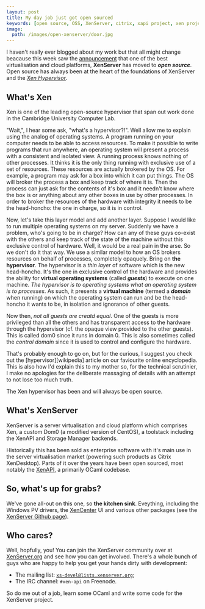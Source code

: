 ```yaml
---
layout: post
title: My day job just got open sourced
keywords: [open source, OSS, XenServer, citrix, xapi project, xen project, linux foundation]
image:
  path: /images/open-xenserver/door.jpg
---
```


I haven't really ever blogged about my work but that all might change beacause
this week saw the [announcement][citrix-announcement] that one of the best
virtualisation and cloud platforms, **XenServer** has moved to **_open
source_**. Open source has always been at the heart of the foundations of
XenServer and the [_Xen Hypervisor_][xen-project].

## What's Xen
Xen is one of the leading open-source hypervisor that span out work done in the
Cambridge University Computer Lab.

"Wait,", I hear some ask, "what's a hypervisor?!". Well allow me to explain
using the analog of operating systems. A program running on your computer needs
to be able to access resources. To make it possible to write programs that run
anywhere, an operating system will present a process with a consistent and
isolated view. A running process knows nothing of other processes. It thinks it
is the only thing running with exclusive use of a set of resources. These
resources are actually brokered by the OS. For example, a program may ask for a
box into which it can put things. The OS will broker the process a box and keep
track of where it is. Then the process can just ask for the contents of it's
box and it needn't know where the box is or anything about any other boxes in
use by other processes. In order to broker the resources of the hardware with
integrity it needs to be the head-honcho: the one in charge, so it is in
control.

Now, let's take this layer model and add another layer. Suppose I would like to
run multiple operating systems on my server. Suddenly we have a problem, who's
going to be in charge? How can any of these guys co-exist with the others and
keep track of the state of the machine without this exclusive control of
hardware. Well, it would be a real pain in the arse. So we don't do it that
way. We use a similar model to how an OS brokers resources on behalf of
processes, completely opaquely. Bring on **the hypervisor**. The hypervisor is
a _thin layer_ of software which is the new head-honcho. It's the one in
exclusive control of the hardware and provides the ability for **virtual
operating systems** (called _**guests**_) to execute on one machine. _The
hypervisor is to operating systems what an operating system is to processes_.
As such, it presents a **virtual machine** (termed a _**domain**_ when running)
on which the operating system can run and be the head-honcho it wants to be, in
isolation and ignorance of other guests.

Now then, _not all guests are creatd equal_. One of the guests is more
privileged than all the others and has transparent access to the hardware
through the hypervisor (cf. the opaque view provided to the other guests). This
is called dom0 since it runs in domain 0. This is also sometimes called the
_control domain_ since it is used to control and configure the hardware.

That's probably enough to go on, but for the curious, I suggest you check out
the [hypervisor][wikipedia] article on our faviourite online encyclopedia. This
is also how I'd explain this to my mother so, for the technical scrutinier, I
make no apologies for the deliberate massaging of details with an attempt to
not lose too much truth.

The Xen hypervisor has been and will always be open source.

## What's XenServer
XenServer is a server virtualisation and cloud platform which comprises Xen, a
custom Dom0 (a modified version of CentOS), a toolstack including the XenAPI
and Storage Manager backends.

Historically this has been sold as enterprise software with it's main use in
the server virtualisation market (powering such products as Citrix XenDesktop).
Parts of it over the years have been open sourced, most notably the
[XenAPI][xen-api], a primarily OCaml codebase.

## So, what's up for grabs?
We've gone all-out on this one, so **the kitchen sink**. Eveything, including
the Windows PV drivers, the [XenCenter][xencenter] UI and various
other packages (see the [XenServer Github page][xenserver-github]).

## Who cares?
Well, hopfully, you! You can join the XenServer community over at
[XenServer.org][xenserver.org] and see how you can get involved. There's a
whole bunch of guys who are happy to help you get your hands dirty with
development:

- The mailing list: [`xs-devel@lists.xenserver.org`][mailing-list];
- The IRC channel: `#xen-api` on Freenode.

So do me out of a job, learn some OCaml and write some code for the XenServer
project.

[citrix-announcement]: http://www.citrix.com/news/announcements/jun-2013/citrix-launches-open-source-xenserver.html
[xen-project]: http://www.xen.org
[xen-api]: http://github.com/xapi-project/xen-api
[xencenter]: http://github.com/xenserver/xenadmin
[xenserver-github]: http://github.com/xenserver/
[xenserver.org]: http://xenserver.org
[mailing-list]: mailto:xs-devel@lists.xenserver.org

